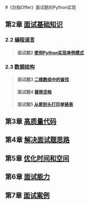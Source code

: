 #《剑指Offer》面试题的Python实现

## 第2章 [面试基础知识](/second)
### 2.2 [编程语言](second/second)
> #### 面试题2 [使用Python实现单例模式](./second#面试题2-使用Python实现单例模式)
### 2.3 [数据结构](/second/third)
> #### 面试题3 [二维数组中的查找](./second/third#面试题3-二维数组中的查找)
> #### 面试题4 [替换空格](./third#面试题4-替换空格)
> #### 面试题5 [从尾到头打印单链表](./third#面试题5-从尾到头打印单链表)

## 第3章 [高质量代码](/third)

## 第4章 [解决面试题思路](/fourth)

## 第5章 [优化时间和空间](/fifth)

## 第6章 [面试能力](/sixth)

## 第7章 [面试案例](/seventh)

